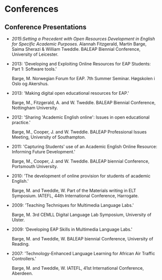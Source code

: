 # Conferences

## Conference Presentations

- _2015_:*Setting a Precedent with Open Resources Development in English for Specific Academic Purposes.* Alannah Fitzgerald, Martin Barge, Saima Sherazi & William Tweddle. BALEAP Biennial Conference, University of Leicester.
    
- 2013: 'Developing and Exploiting Online Resources for EAP Students: Part 1: Software tools.'
    
    Barge, M. Norwegian Forum for EAP. 7th Summer Seminar. Høgskolen i Oslo og Akershus.
    
- 2013: 'Making digital open educational resources for EAP.'
    
    Barge, M., Fitzgerald, A. and W. Tweddle. BALEAP Biennial Conference, Nottingham University.
    
- 2012: 'Sharing 'Academic English online': Issues in open educational practice.'
    
    Barge, M., Cooper, J. and W. Tweddle. BALEAP Professional Issues Meeting, University of Southampton.
    
- 2011: 'Capturing Students' use of an Academic English Online Resource: Informing Future Development.'
    
    Barge, M., Cooper, J. and W. Tweddle. BALEAP biennial Conference, Portsmouth University.
    
- 2010: 'The development of online provision for students of academic English.'
    
    Barge, M. and Tweddle, W. Part of the Materials writing in ELT Symposium. IATEFL, 44th International Conference, Harrogate.
    
- 2009:  'Teaching Techniques for Multimedia Language Labs.'
    
    Barge, M. 3rd CEMLL Digital Language Lab Symposium, University of Ulster.
    
- 2009: 'Developing EAP Skills in Multimedia Language Labs.'
    
    Barge, M. and Tweddle, W. BALEAP biennial Conference, University of Reading.
    
- 2007: 'Technology-Enhanced Language Learning for African Air Traffic Controllers.'
    
    Barge, M. and Tweddle, W. IATEFL, 41st International Conference, Aberdeen.
